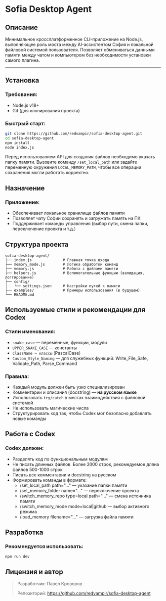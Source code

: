 # Sofia Desktop Agent

## Описание

Минимальное кроссплатформенное CLI-приложение на Node.js, выполняющее роль моста между AI-ассистентом София и локальной файловой системой пользователя. Позволяет обмениваться данными памяти между чатом и компьютером без необходимости установки самого плагина.

---

## Установка

### Требования:
- Node.js v18+
- Git (для клонирования проекта)

### Быстрый старт:
```sh
git clone https://github.com/redvampir/sofia-desktop-agent.git
cd sofia-desktop-agent
npm install
node index.js
```

Перед использованием API для создания файлов необходимо указать папку памяти.
Вызовите команду `/set_local_path` или задайте переменную окружения
`LOCAL_MEMORY_PATH`, чтобы все операции сохранения могли работать корректно.

## Назначение

### Приложение:

- Обеспечивает локальное хранилище файлов памяти
- Позволяет чату Софии сохранять и загружать память на ПК
- Поддерживает команды управления (выбор пути, смена папки, переключение проекта и т.д.)


## Структура проекта

```
sofia-desktop-agent/
├── index.js              # Главная точка входа
├── memory_mode.js        # Логика обработки команд
├── memory.js             # Работа с файлами памяти
├── helpers.js            # Вспомогательные функции (валидация, логгирование)
├── config/
│   └── settings.json     # Настройки путей к памяти
├── examples/             # Примеры использования (в будущем)
└── README.md
```

## Используемые стили и рекомендации для Codex

### Стили именования:

- `snake_case` — переменные, функции, модули
- `UPPER_SNAKE_CASE` — константы
- `ClassName — классы` (PascalCase)
- `Custom_Style_Naming` — для служебных функций: Write_File_Safe, Validate_Path, Parse_Command

### Правила:

- Каждый модуль должен быть узко специализирован
- Комментарии и описания (docstring) — **на русском языке**
- Использовать `try/catch` в местах взаимодействия с файловой системой
- Не использовать магические числа
- Структурировать код так, чтобы Codex мог безопасно добавлять новые команды

## Работа с Codex

### Codex должен:

- Разделять код по функциональным модулям
- Не писать длинных файлов. Более 2000 строк, рекомедуемое дляна файлов 500-1000 строк
- Писать все комментарии и docstring на русском
- Формировать команды в формате:
    - /set_local_path path="..." — указание папки памяти
    - /set_memory_folder name="..." — переключение проекта
    - /switch_memory_repo type=local path="..." — смена источника памяти
    - /switch_memory_mode mode=local|github — выбор активного режима
    - /load_memory filename="..." — загрузка файла памяти

## Разработка

### Рекомендуется использовать:

```
npm run dev
```

## Лицензия и автор

> Разработчик: Павел Кроворов
>
> Репозиторий: https://github.com/redvampir/sofia-desktop-agent